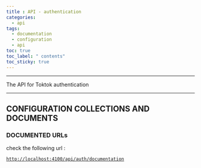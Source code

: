 ```yaml
---
title : API - authentication
categories:
  - api
tags:
  - documentation
  - configuration
  - api
toc: true
toc_label: " contents"
toc_sticky: true
---
```


--------

The API for Toktok authentication

--------

## CONFIGURATION COLLECTIONS AND DOCUMENTS

### DOCUMENTED URLs

check the following url :

  [`http://localhost:4100/api/auth/documentation`](http://localhost:4100/api/auth/documentation)
